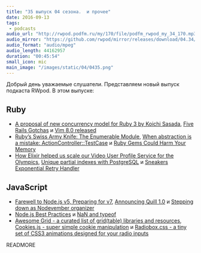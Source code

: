 ```yaml
---
title: "35 выпуск 04 сезона.  и прочее"
date: 2016-09-13
tags:
 - podcasts
audio_url: "http://rwpod.podfm.ru/my/170/file/podfm_rwpod_my_34_170.mp3"
audio_mirror: "https://github.com/rwpod/mirror/releases/download/04.34/0434.mp3"
audio_format: "audio/mpeg"
audio_length: 44162957
duration: "00:45:54"
small_icon: mic
main_image: "/images/static/04/0435.png"
---
```


Добрый день уважаемые слушатели. Представляем новый выпуск подкаста RWpod. В этом выпуске:

## Ruby

 - [A proposal of new concurrency model for Ruby 3 by Koichi Sasada](http://www.atdot.net/~ko1/activities/2016_rubykaigi.pdf), [Five Rails Gotchas](https://hqc.io/2016/09/07/five-rails-gotchas.html) и [Vim 8.0 released](https://groups.google.com/forum/?utm_source=twitter.com&utm_medium=social&utm_campaign=breaking-news!-reliznulsya-vim-8.0!-https#!topic/vim_announce/EKTuhjF3ET0)
 - [Ruby’s Swiss Army Knife: The Enumerable Module](https://www.codementor.io/ruby-on-rails/tutorial/rubys-swiss-army-knife-the-enumerable-module), [When abstraction is a mistake: ActionController::TestCase](http://blog.iempire.ru/2016/09/05/rails-obstractions/) и [Ruby Gems Could Harm Your Memory](http://waiting-for-dev.github.io/blog/2016/09/07/ruby-gems-could-harm-your-memory/)
 - [How Elixir helped us scale our Video User Profile Service for the Olympics](https://medium.com/software-sandwich/how-elixir-helped-us-to-scale-our-video-user-profile-service-for-the-olympics-dd7fbba1ad4e), [Unique partial indexes with PostgreSQL](https://medium.com/little-programming-joys/unique-partial-indexes-with-postgresql-86e137905c12) и [Sneakers Exponential Retry Handler](https://github.com/mz026/sneakers_exponential_retry)

## JavaScript

 - [Farewell to Node.js v5, Preparing for v7](https://nodejs.org/en/blog/community/v5-to-v7/), [Announcing Quill 1.0](https://quilljs.com/blog/announcing-quill-1-0/) и [Stepping down as Nodevember organizer](http://www.kevinold.com/2016/09/05/stepping-down-as-nodevember-organizer.html)
 - [Node.js Best Practices](https://www.codementor.io/nodejs/tutorial/nodejs-best-practices) и [NaN and typeof](https://medium.com/javascript-refined/nan-and-typeof-36cd6e2a4e43)
 - [Awesome Grid - a curated list of grid(table) libraries and resources](https://github.com/FancyGrid/awesome-grid), [Cookies.js - super simple cookie manipulation](https://github.com/franciscop/cookies.js) и [Radiobox.css - a tiny set of CSS3 animations designed for your radio inputs](https://720kb.github.io/radiobox.css/)


READMORE

